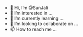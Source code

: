 - 👋 Hi, I’m @SunJali
- 👀 I’m interested in ...
- 🌱 I’m currently learning ...
- 💞️ I’m looking to collaborate on ...
- 📫 How to reach me ...

<!---
SunJali/SunJali is a ✨ special ✨ repository because its `README.md` (this file) appears on your GitHub profile.
You can click the Preview link to take a look at your changes.
--->
